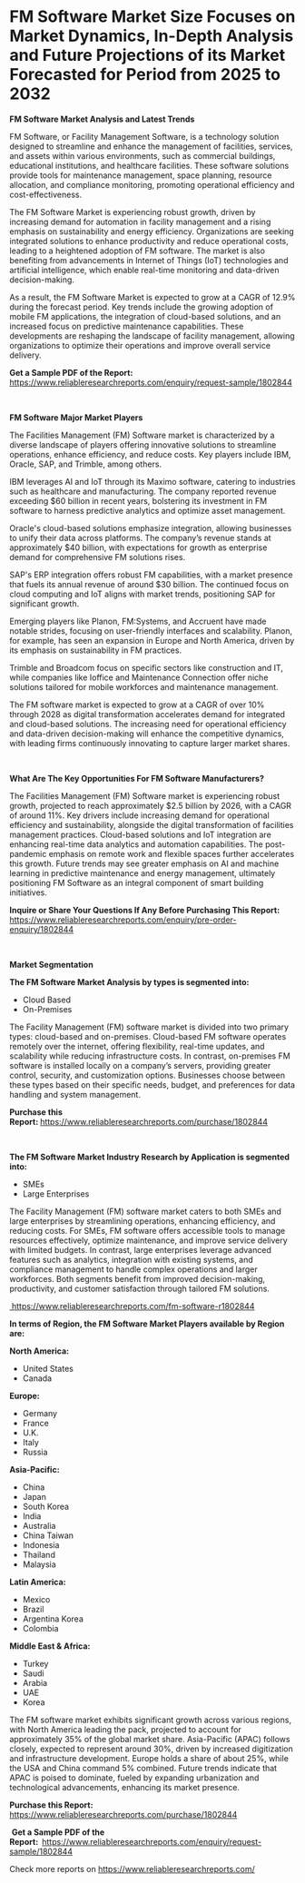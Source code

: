 <p><h1>FM Software Market Size Focuses on Market Dynamics, In-Depth Analysis and Future Projections of its Market Forecasted for Period from 2025 to 2032</h1></p><p><strong>FM Software Market Analysis and Latest Trends</strong></p>
<p><p>FM Software, or Facility Management Software, is a technology solution designed to streamline and enhance the management of facilities, services, and assets within various environments, such as commercial buildings, educational institutions, and healthcare facilities. These software solutions provide tools for maintenance management, space planning, resource allocation, and compliance monitoring, promoting operational efficiency and cost-effectiveness.</p><p>The FM Software Market is experiencing robust growth, driven by increasing demand for automation in facility management and a rising emphasis on sustainability and energy efficiency. Organizations are seeking integrated solutions to enhance productivity and reduce operational costs, leading to a heightened adoption of FM software. The market is also benefiting from advancements in Internet of Things (IoT) technologies and artificial intelligence, which enable real-time monitoring and data-driven decision-making.</p><p>As a result, the FM Software Market is expected to grow at a CAGR of 12.9% during the forecast period. Key trends include the growing adoption of mobile FM applications, the integration of cloud-based solutions, and an increased focus on predictive maintenance capabilities. These developments are reshaping the landscape of facility management, allowing organizations to optimize their operations and improve overall service delivery.</p></p>
<p><strong>Get a Sample PDF of the Report:&nbsp;</strong> <a href="https://www.reliableresearchreports.com/enquiry/request-sample/1802844?utm_campaign=3060&utm_medium=2&utm_source=Github&utm_content=ia&utm_term=10032025&utm_id=fm-software">https://www.reliableresearchreports.com/enquiry/request-sample/1802844</a></p>
<p>&nbsp;</p>
<p><strong>FM Software Major Market Players</strong></p>
<p><p>The Facilities Management (FM) Software market is characterized by a diverse landscape of players offering innovative solutions to streamline operations, enhance efficiency, and reduce costs. Key players include IBM, Oracle, SAP, and Trimble, among others.</p><p>IBM leverages AI and IoT through its Maximo software, catering to industries such as healthcare and manufacturing. The company reported revenue exceeding $60 billion in recent years, bolstering its investment in FM software to harness predictive analytics and optimize asset management.</p><p>Oracle's cloud-based solutions emphasize integration, allowing businesses to unify their data across platforms. The company’s revenue stands at approximately $40 billion, with expectations for growth as enterprise demand for comprehensive FM solutions rises.</p><p>SAP's ERP integration offers robust FM capabilities, with a market presence that fuels its annual revenue of around $30 billion. The continued focus on cloud computing and IoT aligns with market trends, positioning SAP for significant growth.</p><p>Emerging players like Planon, FM:Systems, and Accruent have made notable strides, focusing on user-friendly interfaces and scalability. Planon, for example, has seen an expansion in Europe and North America, driven by its emphasis on sustainability in FM practices.</p><p>Trimble and Broadcom focus on specific sectors like construction and IT, while companies like Ioffice and Maintenance Connection offer niche solutions tailored for mobile workforces and maintenance management.</p><p>The FM software market is expected to grow at a CAGR of over 10% through 2028 as digital transformation accelerates demand for integrated and cloud-based solutions. The increasing need for operational efficiency and data-driven decision-making will enhance the competitive dynamics, with leading firms continuously innovating to capture larger market shares.</p></p>
<p>&nbsp;</p>
<p><strong>What Are The Key Opportunities For FM Software Manufacturers?</strong></p>
<p><p>The Facilities Management (FM) Software market is experiencing robust growth, projected to reach approximately $2.5 billion by 2026, with a CAGR of around 11%. Key drivers include increasing demand for operational efficiency and sustainability, alongside the digital transformation of facilities management practices. Cloud-based solutions and IoT integration are enhancing real-time data analytics and automation capabilities. The post-pandemic emphasis on remote work and flexible spaces further accelerates this growth. Future trends may see greater emphasis on AI and machine learning in predictive maintenance and energy management, ultimately positioning FM Software as an integral component of smart building initiatives.</p></p>
<p><strong>Inquire or Share Your Questions If Any Before Purchasing This Report:</strong> <a href="https://www.reliableresearchreports.com/enquiry/pre-order-enquiry/1802844?utm_campaign=3060&utm_medium=2&utm_source=Github&utm_content=ia&utm_term=10032025&utm_id=fm-software">https://www.reliableresearchreports.com/enquiry/pre-order-enquiry/1802844</a></p>
<p>&nbsp;</p>
<p><strong>Market Segmentation</strong></p>
<p><strong>The FM Software Market Analysis by types is segmented into:</strong></p>
<p><ul><li>Cloud Based</li><li>On-Premises</li></ul></p>
<p><p>The Facility Management (FM) software market is divided into two primary types: cloud-based and on-premises. Cloud-based FM software operates remotely over the internet, offering flexibility, real-time updates, and scalability while reducing infrastructure costs. In contrast, on-premises FM software is installed locally on a company’s servers, providing greater control, security, and customization options. Businesses choose between these types based on their specific needs, budget, and preferences for data handling and system management.</p></p>
<p><strong>Purchase this Report:&nbsp;</strong><a href="https://www.reliableresearchreports.com/purchase/1802844?utm_campaign=3060&utm_medium=2&utm_source=Github&utm_content=ia&utm_term=10032025&utm_id=fm-software">https://www.reliableresearchreports.com/purchase/1802844</a></p>
<p>&nbsp;</p>
<p><strong>The FM Software Market Industry Research by Application is segmented into:</strong></p>
<p><ul><li>SMEs</li><li>Large Enterprises</li></ul></p>
<p><p>The Facility Management (FM) software market caters to both SMEs and large enterprises by streamlining operations, enhancing efficiency, and reducing costs. For SMEs, FM software offers accessible tools to manage resources effectively, optimize maintenance, and improve service delivery with limited budgets. In contrast, large enterprises leverage advanced features such as analytics, integration with existing systems, and compliance management to handle complex operations and larger workforces. Both segments benefit from improved decision-making, productivity, and customer satisfaction through tailored FM solutions.</p></p>
<p><a href="https://www.reliableresearchreports.com/fm-software-r1802844?utm_campaign=3060&utm_medium=2&utm_source=Github&utm_content=ia&utm_term=10032025&utm_id=fm-software">&nbsp;https://www.reliableresearchreports.com/fm-software-r1802844</a></p>
<p><strong>In terms of Region, the FM Software Market Players available by Region are:</strong></p>
<p>
    <p> <strong> North America: </strong>
        <ul>
            <li>United States</li>
            <li>Canada</li>
        </ul>
        </p> 
    <p> <strong> Europe: </strong>
        <ul>
            <li>Germany</li>
            <li>France</li>
            <li>U.K.</li>
            <li>Italy</li>
            <li>Russia</li>
        </ul>
        </p> 
    <p> <strong> Asia-Pacific: </strong>
        <ul>
            <li>China</li>
            <li>Japan</li>
            <li>South Korea</li>
            <li>India</li>
            <li>Australia</li>
            <li>China Taiwan</li>
            <li>Indonesia</li>
            <li>Thailand</li>
            <li>Malaysia</li>
        </ul>
        </p> 
    <p> <strong> Latin America: </strong>
        <ul>
            <li>Mexico</li>
            <li>Brazil</li>
            <li>Argentina Korea</li>
            <li>Colombia</li>
        </ul>
        </p> 
    <p> <strong> Middle East & Africa: </strong>
        <ul>
            <li>Turkey</li>
            <li>Saudi</li>
            <li>Arabia</li>
            <li>UAE</li>
            <li>Korea</li>
        </ul>
    </p>
    </p>
<p><p>The FM software market exhibits significant growth across various regions, with North America leading the pack, projected to account for approximately 35% of the global market share. Asia-Pacific (APAC) follows closely, expected to represent around 30%, driven by increased digitization and infrastructure development. Europe holds a share of about 25%, while the USA and China command 5% combined. Future trends indicate that APAC is poised to dominate, fueled by expanding urbanization and technological advancements, enhancing its market presence.</p></p>
<p><strong>Purchase this Report: </strong><a href="https://www.reliableresearchreports.com/purchase/1802844?utm_campaign=3060&utm_medium=2&utm_source=Github&utm_content=ia&utm_term=10032025&utm_id=fm-software">https://www.reliableresearchreports.com/purchase/1802844</a></p>
<p>&nbsp;<strong>Get a Sample PDF of the Report:&nbsp;&nbsp;</strong><a href="https://www.reliableresearchreports.com/enquiry/request-sample/1802844?utm_campaign=3060&utm_medium=2&utm_source=Github&utm_content=ia&utm_term=10032025&utm_id=fm-software">https://www.reliableresearchreports.com/enquiry/request-sample/1802844</a></p>
<p><strong></strong></p>
<p>Check more reports on <a href="https://www.reliableresearchreports.com/?utm_campaign=3060&utm_medium=2&utm_source=Github&utm_content=ia&utm_term=10032025&utm_id=fm-software">https://www.reliableresearchreports.com/</a></p>